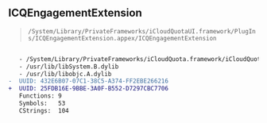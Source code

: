 ## ICQEngagementExtension

> `/System/Library/PrivateFrameworks/iCloudQuotaUI.framework/PlugIns/ICQEngagementExtension.appex/ICQEngagementExtension`

```diff

   - /System/Library/PrivateFrameworks/iCloudQuota.framework/iCloudQuota
   - /usr/lib/libSystem.B.dylib
   - /usr/lib/libobjc.A.dylib
-  UUID: 432E6B07-07C1-38C5-A374-FF2EBE266216
+  UUID: 25FDB16E-9BBE-3A0F-B552-D7297CBC7706
   Functions: 9
   Symbols:   53
   CStrings:  104

```

